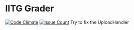 # IITG Grader

[![Code Climate](https://codeclimate.com/github/amsourav/grader-mongoid/badges/gpa.svg)](https://codeclimate.com/github/amsourav/grader-mongoid)
[![Issue Count](https://codeclimate.com/github/amsourav/grader-mongoid/badges/issue_count.svg)](https://codeclimate.com/github/amsourav/grader-mongoid)
Try to fix the UploadHandler

